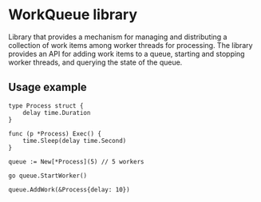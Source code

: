 # WorkQueue library

Library that provides a mechanism for managing and distributing a collection 
of work items among worker threads for processing. The library provides an API for 
adding work items to a queue, starting and stopping worker threads, and querying the state 
of the queue.

## Usage example
```
type Process struct {
    delay time.Duration
}

func (p *Process) Exec() {
    time.Sleep(delay time.Second)
}

queue := New[*Process](5) // 5 workers

go queue.StartWorker()

queue.AddWork(&Process{delay: 10})
```
